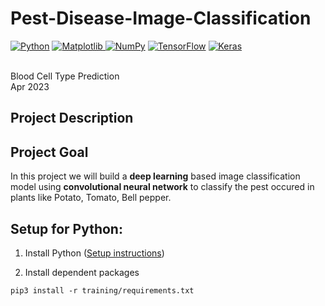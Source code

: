 
# Pest-Disease-Image-Classification


<a href="#"><img alt="Python" src="https://img.shields.io/badge/Python-11557c.svg?logo=python&logoColor=white"></a>
<a href="#"><img alt="Matplotlib" src="https://img.shields.io/badge/Matplotlib-0080bf.svg?logo=matplotlib&logoColor=white">
<a href="#"><img alt="NumPy" src="https://img.shields.io/badge/Numpy-00acdf.svg?logo=numpy&logoColor=white"></a>
<a href="#"><img alt="TensorFlow" src="https://img.shields.io/badge/TensorFlow-55d0ff.svg?logo=TensorFlow&logoColor=white"></a>
<a href="#"><img alt="Keras" src="https://img.shields.io/badge/Keras-7ce8ff.svg?logo=Keras&logoColor=white"></a>
<!--<a href="#"><img alt="Pandas" src="https://img.shields.io/badge/Pandas-00acdf.svg?logo=pandas&logoColor=white"></a>-->
<br />
Blood Cell Type Prediction
<br />
<!-- by **[Pratik Sahu](https://www.linkedin.com/in/abcd123/)** -->
Apr 2023

## Project Description

  
## Project Goal
In this project we will build a **deep learning** based image classification model using **convolutional neural network** to classify the pest occured in plants like Potato, Tomato, Bell pepper. 
  
 ## Setup for Python:

1. Install Python ([Setup instructions](https://wiki.python.org/moin/BeginnersGuide))

2. Install dependent packages

```
pip3 install -r training/requirements.txt
```
